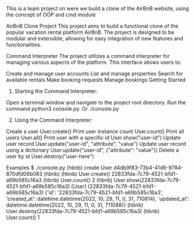 This is a team project on were we build a clone of the AirBnB website,
using the concept of OOP and cmd module


AirBnB Clone Project
This project aims to build a functional clone of the popular vacation rental platform AirBnB. The project is designed to be modular and extensible, allowing for easy integration of new features and functionalities.

Command Interpreter
The project utilizes a command interpreter for managing various aspects of the platform. This interface allows users to:

Create and manage user accounts
List and manage properties
Search for available rentals
Make booking requests
Manage bookings
Getting Started

1. Starting the Command Interpreter:

Open a terminal window and navigate to the project root directory.
Run the command python3 console.py.
Or ./console.py

2. Using the Command Interpreter:

Create a user	User.create()
Print user instance count	User.count()
Print all users	User.all()
Print user with a specific id	User.show("user-id")
Update user record	User.update("user-id", "attribute", "value")
Update user record using a dictionary	User.update("user-id", {"attribute": "value"})
Delete a user by id	User.destroy("user-here")

Examples
$ ./console.py
(hbnb) create User
d4db9f83-73b4-41d6-9784-870dfd06b083
(hbnb)
(hbnb) User.create()
22833fda-7c79-4521-bfd1-a69b585c16a3
(hbnb) User.count()
2
(hbnb) User.show(22833fda-7c79-4521-bfd1-a69b585c16a3)
[User] (22833fda-7c79-4521-bfd1-a69b585c16a3) {'id': '22833fda-7c79-4521-bfd1-a69b585c16a3', 'created_at': datetime.datetime(2022, 10, 29, 11, 0, 31, 710814), 'updated_at': datetime.datetime(2022, 10, 29, 11, 0, 31, 711088)}
(hbnb) User.destroy(22833fda-7c79-4521-bfd1-a69b585c16a3)
(hbnb) User.count()
1
